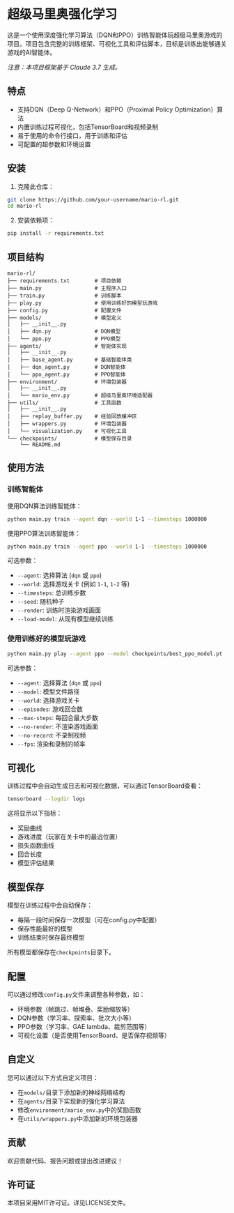 # 超级马里奥强化学习

这是一个使用深度强化学习算法（DQN和PPO）训练智能体玩超级马里奥游戏的项目。项目包含完整的训练框架、可视化工具和评估脚本，目标是训练出能够通关游戏的AI智能体。

*注意：本项目框架基于 Claude 3.7 生成。*

## 特点

- 支持DQN（Deep Q-Network）和PPO（Proximal Policy Optimization）算法
- 内置训练过程可视化，包括TensorBoard和视频录制
- 易于使用的命令行接口，用于训练和评估
- 可配置的超参数和环境设置

## 安装

1. 克隆此仓库：

```bash
git clone https://github.com/your-username/mario-rl.git
cd mario-rl
```

2. 安装依赖项：

```bash
pip install -r requirements.txt
```

## 项目结构

```
mario-rl/
├── requirements.txt        # 项目依赖
├── main.py                 # 主程序入口
├── train.py                # 训练脚本
├── play.py                 # 使用训练好的模型玩游戏
├── config.py               # 配置文件
├── models/                 # 模型定义
│   ├── __init__.py
│   ├── dqn.py              # DQN模型
│   └── ppo.py              # PPO模型
├── agents/                 # 智能体实现
│   ├── __init__.py
│   ├── base_agent.py       # 基础智能体类
│   ├── dqn_agent.py        # DQN智能体
│   └── ppo_agent.py        # PPO智能体
├── environment/            # 环境包装器
│   ├── __init__.py
│   └── mario_env.py        # 超级马里奥环境适配器
├── utils/                  # 工具函数
│   ├── __init__.py
│   ├── replay_buffer.py    # 经验回放缓冲区
│   ├── wrappers.py         # 环境包装器
│   └── visualization.py    # 可视化工具
└── checkpoints/            # 模型保存目录
    └── README.md
```

## 使用方法

### 训练智能体

使用DQN算法训练智能体：

```bash
python main.py train --agent dqn --world 1-1 --timesteps 1000000
```

使用PPO算法训练智能体：

```bash
python main.py train --agent ppo --world 1-1 --timesteps 1000000
```

可选参数：
- `--agent`: 选择算法 (`dqn` 或 `ppo`)
- `--world`: 选择游戏关卡 (例如 `1-1`, `1-2` 等)
- `--timesteps`: 总训练步数
- `--seed`: 随机种子
- `--render`: 训练时渲染游戏画面
- `--load-model`: 从现有模型继续训练

### 使用训练好的模型玩游戏

```bash
python main.py play --agent ppo --model checkpoints/best_ppo_model.pt --world 1-1 --no-record
```

可选参数：
- `--agent`: 选择算法 (`dqn` 或 `ppo`)
- `--model`: 模型文件路径
- `--world`: 选择游戏关卡
- `--episodes`: 游戏回合数
- `--max-steps`: 每回合最大步数
- `--no-render`: 不渲染游戏画面
- `--no-record`: 不录制视频
- `--fps`: 渲染和录制的帧率

## 可视化

训练过程中会自动生成日志和可视化数据，可以通过TensorBoard查看：

```bash
tensorboard --logdir logs
```

这将显示以下指标：
- 奖励曲线
- 游戏进度（玩家在关卡中的最远位置）
- 损失函数曲线
- 回合长度
- 模型评估结果

## 模型保存

模型在训练过程中会自动保存：
- 每隔一段时间保存一次模型（可在config.py中配置）
- 保存性能最好的模型
- 训练结束时保存最终模型

所有模型都保存在`checkpoints`目录下。

## 配置

可以通过修改`config.py`文件来调整各种参数，如：
- 环境参数（帧跳过、帧堆叠、奖励缩放等）
- DQN参数（学习率、探索率、批次大小等）
- PPO参数（学习率、GAE lambda、裁剪范围等）
- 可视化设置（是否使用TensorBoard、是否保存视频等）

## 自定义

您可以通过以下方式自定义项目：
- 在`models/`目录下添加新的神经网络结构
- 在`agents/`目录下实现新的强化学习算法
- 修改`environment/mario_env.py`中的奖励函数
- 在`utils/wrappers.py`中添加新的环境包装器

## 贡献

欢迎贡献代码、报告问题或提出改进建议！

## 许可证

本项目采用MIT许可证。详见LICENSE文件。
